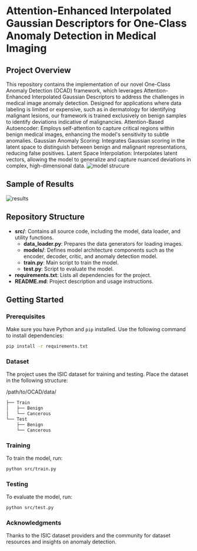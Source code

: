 
# Attention-Enhanced Interpolated Gaussian Descriptors for One-Class Anomaly Detection in Medical Imaging

## Project Overview
This repository contains the implementation of our novel One-Class Anomaly Detection (OCAD) framework, which leverages Attention-Enhanced Interpolated Gaussian Descriptors to address the challenges in medical image anomaly detection. Designed for applications where data labeling is limited or expensive, such as in dermatology for identifying malignant lesions, our framework is trained exclusively on benign samples to identify deviations indicative of malignancies.
Attention-Based Autoencoder: Employs self-attention to capture critical regions within benign medical images, enhancing the model's sensitivity to subtle anomalies.
Gaussian Anomaly Scoring: Integrates Gaussian scoring in the latent space to distinguish between benign and malignant representations, reducing false positives.
Latent Space Interpolation: Interpolates latent vectors, allowing the model to generalize and capture nuanced deviations in complex, high-dimensional data.
![model strucure](https://github.com/user-attachments/assets/e658bdad-17bd-43e5-afbe-36d263e5002f)
## Sample of Results

![results](https://github.com/user-attachments/assets/0a4a2eaa-9aee-4f77-b05f-cff400c88568)

## Repository Structure
- **src/**: Contains all source code, including the model, data loader, and utility functions.
  - **data_loader.py**: Prepares the data generators for loading images.
  - **models/**: Defines model architecture components such as the encoder, decoder, critic, and anomaly detection model.
  - **train.py**: Main script to train the model.
  - **test.py**: Script to evaluate the model.
- **requirements.txt**: Lists all dependencies for the project.
- **README.md**: Project description and usage instructions.


## Getting Started

### Prerequisites
Make sure you have Python and `pip` installed. Use the following command to install dependencies:

```bash
pip install -r requirements.txt
```
### Dataset
The project uses the ISIC dataset for training and testing. Place the dataset in the following structure:

/path/to/OCAD/data/
```bash
├── Train
│   ├── Benign
│   └── Cancerous
└── Test
    ├── Benign
    └── Cancerous
```
### Training
To train the model, run:
```bash
python src/train.py
```
### Testing
To evaluate the model, run:
```bash
python src/test.py
```
### Acknowledgments
Thanks to the ISIC dataset providers and the community for dataset resources and insights on anomaly detection.
